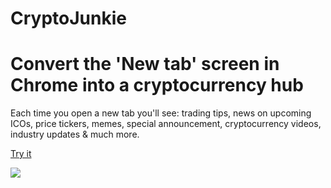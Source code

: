 # CryptoJunkie
# Convert the 'New tab' screen in Chrome into a cryptocurrency hub
Each time you open a new tab you'll see: trading tips, news on upcoming ICOs, price tickers, memes, special announcement, cryptocurrency videos, industry updates & much more.

<a href="http://cryptojunkie.io">Try it</a>

<img src="https://github.com/cryptojunkie/cryptojunkie.github.io/blob/master/d.gif?raw=true" />
